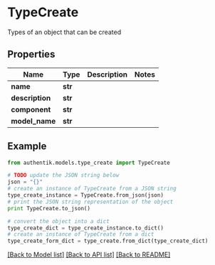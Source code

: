 # TypeCreate

Types of an object that can be created

## Properties
Name | Type | Description | Notes
------------ | ------------- | ------------- | -------------
**name** | **str** |  | 
**description** | **str** |  | 
**component** | **str** |  | 
**model_name** | **str** |  | 

## Example

```python
from authentik.models.type_create import TypeCreate

# TODO update the JSON string below
json = "{}"
# create an instance of TypeCreate from a JSON string
type_create_instance = TypeCreate.from_json(json)
# print the JSON string representation of the object
print TypeCreate.to_json()

# convert the object into a dict
type_create_dict = type_create_instance.to_dict()
# create an instance of TypeCreate from a dict
type_create_form_dict = type_create.from_dict(type_create_dict)
```
[[Back to Model list]](../README.md#documentation-for-models) [[Back to API list]](../README.md#documentation-for-api-endpoints) [[Back to README]](../README.md)



